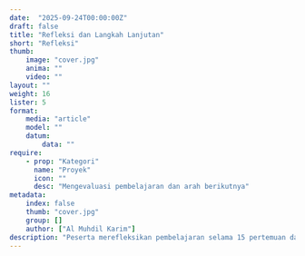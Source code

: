 ```yaml
---
date:  "2025-09-24T00:00:00Z"
draft: false
title: "Refleksi dan Langkah Lanjutan"
short: "Refleksi"
thumb:
    image: "cover.jpg"
    anima: ""
    video: ""
layout: ""
weight: 16
lister: 5
format:
    media: "article"
    model: ""
    datum:
        data: ""
require:
    - prop: "Kategori"
      name: "Proyek"
      icon: ""
      desc: "Mengevaluasi pembelajaran dan arah berikutnya"
metadata:
    index: false
    thumb: "cover.jpg"
    group: []
    author: ["Al Muhdil Karim"]
description: "Peserta merefleksikan pembelajaran selama 15 pertemuan dan mendiskusikan langkah lanjutan ke level intermediate. Modul ini menutup perjalanan kursus pengenalan MariaDB."
---
```

